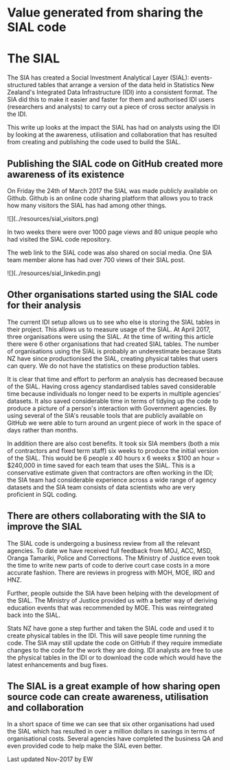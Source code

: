 # Value generated from sharing the SIAL code

# The SIAL
The SIA has created a Social Investment Analytical Layer (SIAL): events-structured tables that arrange a version of the data held in Statistics New Zealand's Integrated Data Infrastructure (IDI) into a consistent format. The SIA did this to make it easier and faster for them and authorised IDI users (researchers and analysts) to carry out a piece of cross sector analysis in the IDI. 

This write up looks at the impact the SIAL has had on analysts using the IDI by looking at the awareness, utilisation and collaboration that has resulted from creating and publishing the code used to build the SIAL.

## Publishing the SIAL code on GitHub created more awareness of its existence

On Friday the 24th of March 2017 the SIAL was made publicly available on Github. Github is an online code sharing platform that allows you to track how many visitors the SIAL has had among other things.

<div class="jumbotron">
![](../resources/sial_visitors.png)

</div>

In two weeks there were over 1000 page views and 80 unique people who had visited the SIAL code repository.

The web link to the SIAL code was also shared on social media. One SIA team member alone has had over 700 views of their SIAL post.

<div class="jumbotron">
![](../resources/sial_linkedin.png)

</div>


## Other organisations started using the SIAL code for their analysis
The current IDI setup allows us to see who else is storing the SIAL tables in their project. This allows us to measure usage of the SIAL. At April 2017, three organisations were using the SIAL. At the time of writing this article there were 6 other organisations that had created SIAL tables. The number of organisations using the SIAL is probably an underestimate because Stats NZ have since productionised the SIAL, creating physical tables that users can query. We do not have the statistics on these production tables.

It is clear that time and effort to perform an analysis has decreased because of the SIAL. Having cross agency standardised tables saved considerable time because individuals no longer need to be experts in multiple agencies' datasets. It also saved considerable time in terms of tidying up the code to produce a picture of a person's interaction with Government agencies. By using several of the SIA's reusable tools that are publicly available on GitHub we were able to turn around an urgent piece of work in the space of days rather than months.

In addition there are also cost benefits. It took six SIA members (both a mix of contractors and fixed term staff) six weeks to produce the initial version of the SIAL. This would be 6 people x 40 hours x 6 weeks x $100 an hour = $240,000 in time saved for each team that uses the SIAL. This is a conservative estimate given that contractors are often working in the IDI; the SIA team had considerable experience across a wide range of agency datasets and the SIA team consists of data scientists who are very proficient in SQL coding.

## There are others collaborating with the SIA to improve the SIAL
The SIAL code is undergoing a business review from all the relevant agencies. To date we have received full feedback from MOJ, ACC, MSD, Oranga Tamariki, Police and Corrections. The Ministry of Justice even took the time to write new parts of code to derive court case costs in a more accurate fashion. There are reviews in progress with MOH, MOE, IRD and HNZ.

Further, people outside the SIA have been helping with the development of the SIAL. The Ministry of Justice provided us with a better way of deriving education events that was recommended by MOE. This was reintegrated back into the SIAL.

Stats NZ have gone a step further and taken the SIAL code and used it to create physical tables in the IDI. This will save people time running the code. The SIA may still update the code on GitHub if they require immediate changes to the code for the work they are doing. IDI analysts are free to use the physical tables in the IDI or to download the code which would have the latest enhancements and bug fixes.


## The SIAL is a great example of how sharing open source code can create awareness, utilisation and collaboration
In a short space of time we can see that six other organisations had used the SIAL which has resulted in over a million dollars in savings in terms of organisational costs. Several agencies have completed the business QA and even provided code to help make the SIAL even better.


Last updated Nov-2017 by EW


